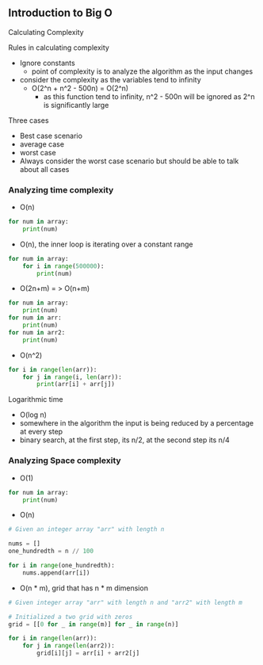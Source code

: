 ## Introduction to Big O

Calculating Complexity

Rules in calculating complexity
- Ignore constants
    - point of complexity is to analyze the algorithm as the input changes
- consider the complexity as the variables tend to infinity
    - O(2^n + n^2 - 500n) = O(2^n) 
        - as this function tend to infinity, n^2 - 500n will be ignored as 2^n is significantly large

Three cases 
- Best case scenario
- average case
- worst case
- Always consider the worst case scenario but should be able to talk about all cases

### Analyzing time complexity

- O(n)
```python	
for num in array:
	print(num)
```


- O(n), the inner loop is iterating over a constant range
```python	
for num in array: 
	for i in range(500000): 
		print(num)
```


- O(2n+m) = > O(n+m) 
```python				
for num in array:
	print(num)
for num in arr:
	print(num)
for num in arr2:
	print(num)
```		


- O(n^2)
```python		
for i in range(len(arr)):
	for j in range(i, len(arr)):
		print(arr[i] + arr[j])
```


Logarithmic time
- O(log n)
- somewhere in the algorithm the input is being reduced by a percentage at every step
- binary search, at the first step, its n/2, at the second step its n/4


### Analyzing Space complexity

- O(1)
```python
for num in array:
	print(num)
```

- O(n)
```python
# Given an integer array "arr" with length n

nums = []
one_hundredth = n // 100

for i in range(one_hundredth):
	nums.append(arr[i])
```



- O(n * m), grid that has n * m dimension
```python
# Given integer array "arr" with length n and "arr2" with length m

# Initialized a two grid with zeros
grid = [[0 for _ in range(m)] for _ in range(n)]

for i in range(len(arr)):
	for j in range(len(arr2)):
		grid[i][j] = arr[i] + arr2[j]
